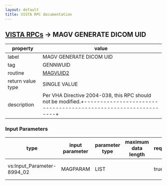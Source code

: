 ```yaml
---
layout: default
title: VISTA RPC documentation
---
```




## [VISTA RPCs](TableOfContent.md) &#8594; MAGV GENERATE DICOM UID 

 property | value 
--- | --- 
 label | MAGV GENERATE DICOM UID
 tag | GENNWUID
 routine | [MAGVUID2](http://code.osehra.org/dox/Routine_MAGVUID2_source.html)
 return value type | SINGLE VALUE
 description | Per VHA Directive 2004-038, this RPC should not be modified.+---------------------------------------------------------------+| Property of the US Government.                                || No permission to copy or redistribute this software is given. || Use of unreleased versions of this software requires the user || to execute a written test agreement with the VistA Imaging    || Development Office of the Department of Veterans Affairs,     || telephone (301) 734-0100.                                     || The Food and Drug Administration classifies this software as  || a medical device.  As such, it may not be changed in any way. || Modifications to this software may result in an adulterated   || medical device under 21CFR820, the use of which is considered || to be a violation of US Federal Statutes.                     |+---------------------------------------------------------------+ This RPC generates a new DICOM UID that is not unique.

### Input Parameters

| type | input parameter | parameter type | maximum data length | required | description | 
| --- | --- | --- | --- | --- | --- | 
| vs:Input_Parameter-8994_02 | MAGPARAM | LIST |  | true | MAGPARAM(\ACCESSION NUMBER\)MAGPARAM(\SITE\)MAGPARAM(\INSTRUMENT\)MAGPARAM(\TYPE\) = \STUDY\ or \SERIES\ or \SOP\ | 